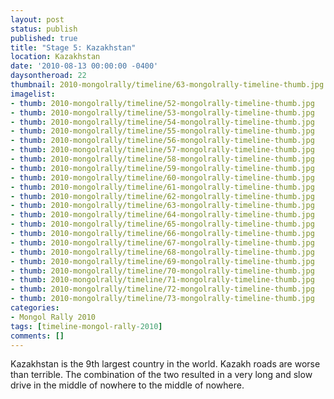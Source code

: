 ```yaml
---
layout: post
status: publish
published: true
title: "Stage 5: Kazakhstan"
location: Kazakhstan
date: '2010-08-13 00:00:00 -0400'
daysontheroad: 22
thumbnail: 2010-mongolrally/timeline/63-mongolrally-timeline-thumb.jpg
imagelist:
- thumb: 2010-mongolrally/timeline/52-mongolrally-timeline-thumb.jpg
- thumb: 2010-mongolrally/timeline/53-mongolrally-timeline-thumb.jpg
- thumb: 2010-mongolrally/timeline/54-mongolrally-timeline-thumb.jpg
- thumb: 2010-mongolrally/timeline/55-mongolrally-timeline-thumb.jpg
- thumb: 2010-mongolrally/timeline/56-mongolrally-timeline-thumb.jpg
- thumb: 2010-mongolrally/timeline/57-mongolrally-timeline-thumb.jpg
- thumb: 2010-mongolrally/timeline/58-mongolrally-timeline-thumb.jpg
- thumb: 2010-mongolrally/timeline/59-mongolrally-timeline-thumb.jpg
- thumb: 2010-mongolrally/timeline/60-mongolrally-timeline-thumb.jpg
- thumb: 2010-mongolrally/timeline/61-mongolrally-timeline-thumb.jpg
- thumb: 2010-mongolrally/timeline/62-mongolrally-timeline-thumb.jpg
- thumb: 2010-mongolrally/timeline/63-mongolrally-timeline-thumb.jpg
- thumb: 2010-mongolrally/timeline/64-mongolrally-timeline-thumb.jpg
- thumb: 2010-mongolrally/timeline/65-mongolrally-timeline-thumb.jpg
- thumb: 2010-mongolrally/timeline/66-mongolrally-timeline-thumb.jpg
- thumb: 2010-mongolrally/timeline/67-mongolrally-timeline-thumb.jpg
- thumb: 2010-mongolrally/timeline/68-mongolrally-timeline-thumb.jpg
- thumb: 2010-mongolrally/timeline/69-mongolrally-timeline-thumb.jpg
- thumb: 2010-mongolrally/timeline/70-mongolrally-timeline-thumb.jpg
- thumb: 2010-mongolrally/timeline/71-mongolrally-timeline-thumb.jpg
- thumb: 2010-mongolrally/timeline/72-mongolrally-timeline-thumb.jpg
- thumb: 2010-mongolrally/timeline/73-mongolrally-timeline-thumb.jpg
categories:
- Mongol Rally 2010
tags: [timeline-mongol-rally-2010]
comments: []
---
```

Kazakhstan is the 9th largest country in the world. Kazakh roads are worse than terrible. The combination of the two resulted in a very long and slow drive in the middle of nowhere to the middle of nowhere.
